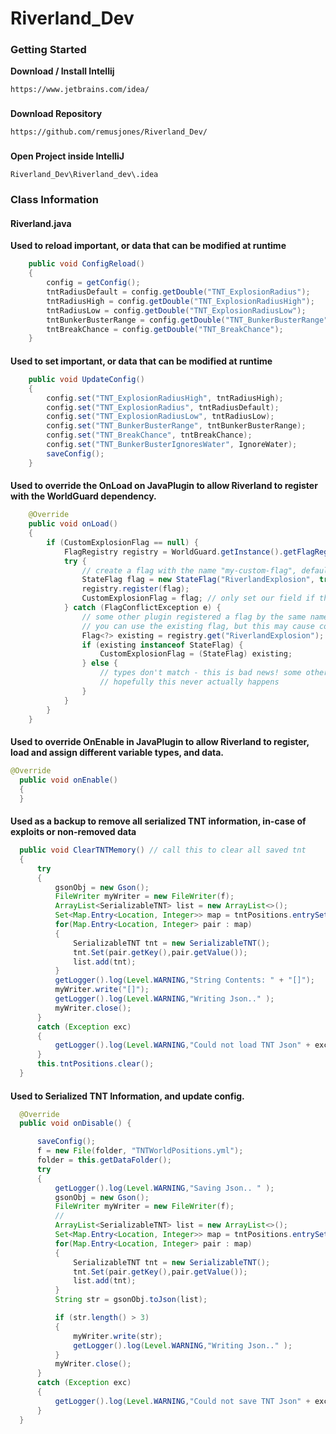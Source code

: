 # Riverland_Dev

<H3> Getting Started </H3>
<b>Download / Install Intellij</b>

```
https://www.jetbrains.com/idea/
```
<h3></h3>
<b>Download Repository</b>

```
https://github.com/remusjones/Riverland_Dev/
```

<h3></h3>
<b>Open Project inside IntelliJ</b>

```
Riverland_Dev\Riverland_dev\.idea
```

<H3> Class Information </H3>

<H4> Riverland.java </h4>
  <b>Used to reload important, or data that can be modified at runtime</b>

  ```Java
      public void ConfigReload()
      {
          config = getConfig();
          tntRadiusDefault = config.getDouble("TNT_ExplosionRadius"); 
          tntRadiusHigh = config.getDouble("TNT_ExplosionRadiusHigh");
          tntRadiusLow = config.getDouble("TNT_ExplosionRadiusLow");
          tntBunkerBusterRange = config.getDouble("TNT_BunkerBusterRange");
          tntBreakChance = config.getDouble("TNT_BreakChance");
      }
  ```
  <H4></h4>
  <b>Used to set important, or data that can be modified at runtime</b>

  ```Java
      public void UpdateConfig()
      {
          config.set("TNT_ExplosionRadiusHigh", tntRadiusHigh);
          config.set("TNT_ExplosionRadius", tntRadiusDefault);
          config.set("TNT_ExplosionRadiusLow", tntRadiusLow);
          config.set("TNT_BunkerBusterRange", tntBunkerBusterRange);
          config.set("TNT_BreakChance", tntBreakChance);
          config.set("TNT_BunkerBusterIgnoresWater", IgnoreWater);
          saveConfig();
      }
  ```
  <H4></h4>
  <b>Used to override the OnLoad on JavaPlugin to allow Riverland to register with the WorldGuard dependency.</b>

  ```Java
      @Override
      public void onLoad()
      {
          if (CustomExplosionFlag == null) {
              FlagRegistry registry = WorldGuard.getInstance().getFlagRegistry();
              try {
                  // create a flag with the name "my-custom-flag", defaulting to true
                  StateFlag flag = new StateFlag("RiverlandExplosion", true);
                  registry.register(flag);
                  CustomExplosionFlag = flag; // only set our field if there was no error
              } catch (FlagConflictException e) {
                  // some other plugin registered a flag by the same name already.
                  // you can use the existing flag, but this may cause conflicts - be sure to check type
                  Flag<?> existing = registry.get("RiverlandExplosion");
                  if (existing instanceof StateFlag) {
                      CustomExplosionFlag = (StateFlag) existing;
                  } else {
                      // types don't match - this is bad news! some other plugin conflicts with you
                      // hopefully this never actually happens
                  }
              }
          }
      }
  ```
  
  <H4></h4>
  <b>Used to override OnEnable in JavaPlugin to allow Riverland to register, load and assign different variable types, and data.</b>
  
  ```Java
  @Override
    public void onEnable()
    {
    }
  ```
  
  <H4></h4>
  <b>Used as a backup to remove all serialized TNT information, in-case of exploits or non-removed data</b>
  
  ```Java
    public void ClearTNTMemory() // call this to clear all saved tnt
    {
        try
        {
            gsonObj = new Gson();
            FileWriter myWriter = new FileWriter(f);
            ArrayList<SerializableTNT> list = new ArrayList<>();
            Set<Map.Entry<Location, Integer>> map = tntPositions.entrySet();
            for(Map.Entry<Location, Integer> pair : map)
            {
                SerializableTNT tnt = new SerializableTNT();
                tnt.Set(pair.getKey(),pair.getValue());
                list.add(tnt);
            }
            getLogger().log(Level.WARNING,"String Contents: " + "[]");
            myWriter.write("[]");
            getLogger().log(Level.WARNING,"Writing Json.." );
            myWriter.close();
        }
        catch (Exception exc)
        {
            getLogger().log(Level.WARNING,"Could not load TNT Json" + exc.toString());
        }
        this.tntPositions.clear();
    }
  ```
  
  <H4></h4>
  <b>Used to Serialized TNT Information, and update config.</b>
  
  ```Java
    @Override
    public void onDisable() {

        saveConfig();
        f = new File(folder, "TNTWorldPositions.yml");
        folder = this.getDataFolder();
        try
        {
            getLogger().log(Level.WARNING,"Saving Json.. " );
            gsonObj = new Gson();
            FileWriter myWriter = new FileWriter(f);
            //
            ArrayList<SerializableTNT> list = new ArrayList<>();
            Set<Map.Entry<Location, Integer>> map = tntPositions.entrySet();
            for(Map.Entry<Location, Integer> pair : map)
            {
                SerializableTNT tnt = new SerializableTNT();
                tnt.Set(pair.getKey(),pair.getValue());
                list.add(tnt);
            }
            String str = gsonObj.toJson(list);

            if (str.length() > 3)
            {
                myWriter.write(str);
                getLogger().log(Level.WARNING,"Writing Json.." );
            }
            myWriter.close();
        }
        catch (Exception exc)
        {
            getLogger().log(Level.WARNING,"Could not save TNT Json" + exc.toString());
        }
    }
  ```
  
